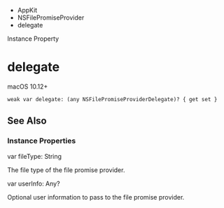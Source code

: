 

- AppKit
- NSFilePromiseProvider
-  delegate 

Instance Property

# delegate

macOS 10.12+

``` source
weak var delegate: (any NSFilePromiseProviderDelegate)? { get set }
```

## See Also

### Instance Properties

var fileType: String

The file type of the file promise provider.

var userInfo: Any?

Optional user information to pass to the file promise provider.


